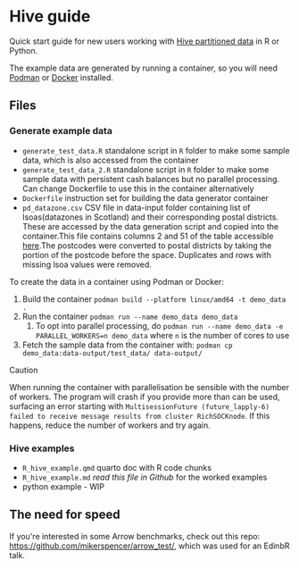 # Hive guide

Quick start guide for new users working with [Hive partitioned data](https://hive.apache.org/docs/latest/) in R or Python.

The example data are generated by running a container, so you will need [Podman](https://podman.io/) or [Docker](https://www.docker.com/) installed.

## Files

### Generate example data

* `generate_test_data.R` standalone script in `R` folder to make some sample data, which is also accessed from the container
* `generate_test_data_2.R` standalone script in `R` folder to make some sample data with persistent cash balances but no parallel processing. Can change Dockerfile to use this in the container alternatively
* `Dockerfile` instruction set for building the data generator container
* `pd_datazone.csv` CSV file in data-input folder containing list of lsoas(datazones in Scotland) and their corresponding postal districts. These are accessed by the data generation script and copied into the container.This file contains columns 2 and 51 of the table accessible [here](https://geoportal.statistics.gov.uk/search?q=PRD_ONSPD%20FEB_2025&sort=Date%20Created%7Ccreated%7Cdesc).The postcodes were converted to postal districts by taking the portion of the postcode before the space. Duplicates and rows with missing lsoa values were removed.



To create the data in a container using Podman or Docker:

1. Build the container `podman build --platform linux/amd64 -t demo_data .`
1. Run the container `podman run --name demo_data demo_data`
   1. To opt into parallel processing, do `podman run --name demo_data -e PARALLEL_WORKERS=n demo_data` where `n` is the number of cores to use
1. Fetch the sample data from the container with: `podman cp demo_data:data-output/test_data/ data-output/`

> [!CAUTION]
> When running the container with parallelisation be sensible with the number of workers. The program will crash if you provide more than can be used, surfacing an error starting with `MultisessionFuture (future_lapply-6) failed to receive message results from cluster RichSOCKnode`. If this happens, reduce the number of workers and try again.

### Hive examples

* `R_hive_example.qmd` quarto doc with R code chunks
* `R_hive_example.md` *read this file in Github* for the worked examples
* python example - WIP


## The need for speed

If you're interested in some Arrow benchmarks, check out this repo: https://github.com/mikerspencer/arrow_test/, which was used for an EdinbR talk.
